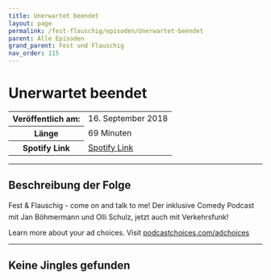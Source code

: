 ```yaml
---
title: Unerwartet beendet
layout: page
permalink: /fest-flauschig/episoden/Unerwartet-beendet
parent: Alle Episoden
grand_parent: Fest und Flauschig
nav_order: 115
---
```


# Unerwartet beendet
<table class="resp-table dcf-table dcf-table-responsive dcf-table-bordered dcf-table-striped dcf-w-100%">
                    <tbody>
                        <tr>
                            <th scope="row">Veröffentlich am:</th>
                            <td data-label="Veröffentlich am:">16. September 2018</td>
                        </tr>
                        <tr>
                            <th scope="row">Länge </th>
                            <td data-label="Länge ">69 Minuten</td>
                        </tr><tr>
                                <th scope="row">Spotify Link</th>
                                <td data-label="Spotify Link"><a href="https://open.spotify.com/episode/2ZWmjMi3bgtaJ2PuEsQMln">Spotify Link</a></td>
                            </tr></tbody>
                </table>

***

## Beschreibung der Folge

<div>
Fest &amp; Flauschig - come on and talk to me! Der inklusive Comedy Podcast mit Jan Böhmermann und Olli Schulz, jetzt auch mit Verkehrsfunk!<p> </p><p>Learn more about your ad choices. Visit <a href="https://podcastchoices.com/adchoices">podcastchoices.com/adchoices</a></p>  
</div>

***

## Keine Jingles gefunden